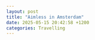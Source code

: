```yaml
---
layout: post
title: "Aimless in Amsterdam"
date: 2025-05-15 20:42:58 +1200
categories: Travelling
---
```


